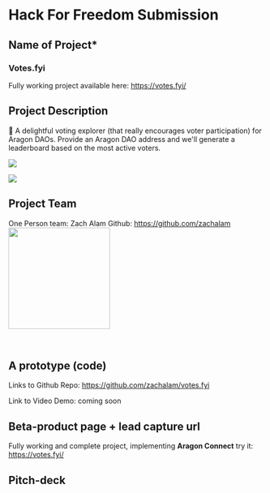 # Hack For Freedom Submission 

## Name of Project*
### Votes.fyi
Fully working project available here: https://votes.fyi/

## Project Description
🦋 A delightful voting explorer (that really encourages voter participation) for Aragon DAOs. Provide an Aragon DAO address and we'll generate a leaderboard based on the most active voters.

![](https://i.imgur.com/U0hIx4w.png)

![](https://i.imgur.com/CjVfmI8.png)


## Project Team
One Person team:
Zach Alam
Github: https://github.com/zachalam
<br>
<img src="https://i.imgur.com/F3eJeKR.png" style="width:200px; height:200px;" />

<br>

## A prototype (code)
Links to Github Repo:
https://github.com/zachalam/votes.fyi

Link to Video Demo:
coming soon
<br> 

## Beta-product page + lead capture url
Fully working and complete project, implementing **Aragon Connect**
try it: https://votes.fyi/

## Pitch-deck 
<br> 

